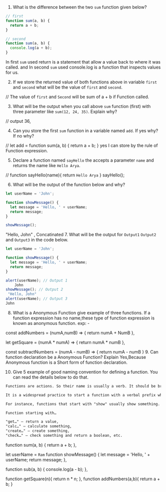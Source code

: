 1. What is the difference between the two `sum` function given below?

```js
// first
function sum(a, b) {
  return a + b;
}

// second
function sum(a, b) {
  console.log(a + b);
}
```
In first `sum` used return is a statement that allow a value back to where it was called. and 
In second `sum` used console.log is a function that inspects values for us.


2. If we store the returned value of both functions above in variable `first` and `second` what will be the value of `first` and `second`.

// 
The value of `first` and `Second` will be sum of a + b if Function called.

3. What will be the output when you call above `sum` function (first) with three parameter like `sum(12, 24, 35)`. Explain why?

// output  36, 

4. Can you store the first `sum` function in a variable named `add`. If yes why? If no why?

// let add = function sum(a, b) {
  return a + b;
}
yes I can store by the rule of Function expression.

5. Declare a function named `sayHello` the accepts a parameter `name` and returns the name like `Hello Arya`.

// function sayHello(name){
  return `Hello Arya`
}
sayHello();

6. What will be the output of the function below and why?

```js
let userName = 'John';

function showMessage() {
  let message = 'Hello, ' + userName;
  return message;
}

showMessage();
```
"Hello, John" , Concatinated
7. What will be the output for `Output1` `Output2` and `Output3` in the code below.

```js
let userName = 'John';

function showMessage() {
  let message = 'Hello, ' + userName;
  return message;
}

alert(userName); // Output 1
    John
showMessage(); // Output 2
 "Hello, John"
alert(userName); // Output 3
John
```

8. What is a Anonymous Function give example of three functions.
If a function expression  has no name,these type of function expression 
 is known as anonymous function. exp: -

 const addNumbers = (numA,numB) => {
   return numA + NumB
 },

 let getSquare = (numA * numA) => {
   return numA * numB
 },

 const subtractNumbers = (numA - numB) => {
   return numA - numB
 }
9. Can function declaration be a Anonymous Function? Explain
Yes,Because Anonymous function is a Short form of function declaration.


10. Give 5 example of good naming convention for defining a function. You can read the details below to do that.

```md
Functions are actions. So their name is usually a verb. It should be brief, as accurate as possible and describe what the function does, so that someone reading the code gets an indication of what the function does.

It is a widespread practice to start a function with a verbal prefix which vaguely describes the action. There must be an agreement within the team on the meaning of the prefixes.

For instance, functions that start with "show" usually show something.

Function starting with…

"get…" – return a value,
"calc…" – calculate something,
"create…" – create something,
"check…" – check something and return a boolean, etc.
```
function sum(a, b) {
  return a + b;
},

  let userName = `Ram`
  function showMessage() {
  let message = 'Hello, ' + userName;
  return message;
},

function sub(a, b) {
  console.log(a - b);
},

function getSquare(n){
  return n * n;
},
function addNumbers(a,b){
  return a + b;
}